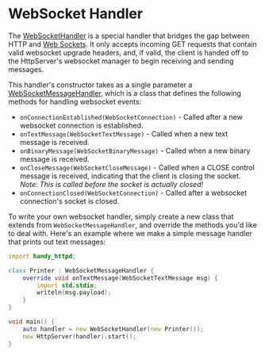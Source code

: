 # WebSocket Handler

The [WebSocketHandler](ddoc-handy_httpd.components.websocket.WebSocketHandler) is a special handler that bridges the gap between HTTP and [Web Sockets](https://en.wikipedia.org/wiki/WebSocket). It only accepts incoming GET requests that contain valid websocket upgrade headers, and, if valid, the client is handed off to the HttpServer's websocket manager to begin receiving and sending messages.

This handler's constructor takes as a single parameter a [WebSocketMessageHandler](ddoc-handy_httpd.components.websocket.WebSocketMessageHandler), which is a class that defines the following methods for handling websocket events:

- `onConnectionEstablished(WebSocketConnection)` - Called after a new websocket connection is established.
- `onTextMessage(WebSocketTextMessage)` - Called when a new text message is received.
- `onBinaryMessage(WebSocketBinaryMessage)` - Called when a new binary message is received.
- `onCloseMessage(WebSocketCloseMessage)` - Called when a CLOSE control message is received, indicating that the client is closing the socket. *Note: This is called before the socket is actually closed!*
- `onConnectionClosed(WebSocketConnection)` - Called after a websocket connection's socket is closed.

To write your own websocket handler, simply create a new class that extends from `WebSocketMessageHandler`, and override the methods you'd like to deal with. Here's an example where we make a simple message handler that prints out text messages:

```d
import handy_httpd;

class Printer : WebSocketMessageHandler {
    override void onTextMessage(WebSocketTextMessage msg) {
        import std.stdio;
        writeln(msg.payload);
    }
}

void main() {
    auto handler = new WebSocketHandler(new Printer());
    new HttpServer(handler).start();
}
```
